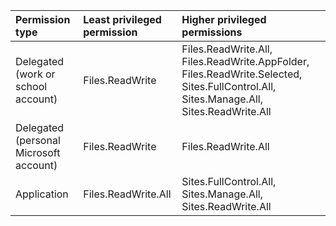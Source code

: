 |Permission type|Least privileged permission|Higher privileged permissions|
|:---|:---|:---|
|Delegated (work or school account)|Files.ReadWrite|Files.ReadWrite.All, Files.ReadWrite.AppFolder, Files.ReadWrite.Selected, Sites.FullControl.All, Sites.Manage.All, Sites.ReadWrite.All|
|Delegated (personal Microsoft account)|Files.ReadWrite|Files.ReadWrite.All|
|Application|Files.ReadWrite.All|Sites.FullControl.All, Sites.Manage.All, Sites.ReadWrite.All|

